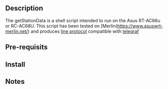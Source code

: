 ## Description
The getStationData is a shell script intended to run on the Asus RT-AC66u or RC-AC68U. This script has been tested on [Merlin(https://www.asuswrt-merlin.net/)
and produces [line protocol](https://docs.influxdata.com/influxdb/cloud/reference/syntax/line-protocol/) compatible with [telegraf](https://www.influxdata.com/time-series-platform/telegraf/)

## Pre-requisits

## Install

## Notes
